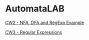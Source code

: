 # AutomataLAB
[CW2 - NFA, DFA and RegExp Example](https://omerfarukkaan.github.io/AutomataLAB/CW2)

[CW3 - Regular Expressions](https://omerfarukkaan.github.io/AutomataLAB/CW3)
